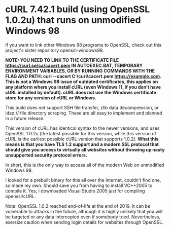# cURL 7.42.1 build (using OpenSSL 1.0.2u) that runs on unmodified Windows 98

If you want to link other Windows 98 programs to OpenSSL, check out this project's sister repository openssl-windows98.

**NOTE: YOU NEED TO LINK TO THE CERTIFICATE FILE https://curl.se/ca/cacert.pem IN AUTOEXEC.BAT, TEMPORARY ENVIRONMENT VARIABLES, OR BY RUNNING COMMANDS WITH THE FLAG AND PATH: curl --cacert C:\curl\cacert.pem https://example.com.
This is not a Windows 98 issue of outdated certificates, this applies on any platform where you install cURL (even Windows 11, if you don't have cURL installed by default). cURL does not use the Windows certificate store
for any version of cURL or Windows.**

This build does not support SSH file transfer, zlib data decompression, or ldap:// file directory scraping. These are all easy to implement and planned in a future release.

This version of cURL has identical syntax to the newer versions, and uses OpenSSL 1.0.2u (the latest possible for this version, while this version of cURL
is the earliest possible cURL version that supports 1.0.2). **What this means is that you have TLS 1.2 support and a modern SSL protocol that should give
you access to virtually all websites without throwing up nasty unsupported security protocol errors.**

In short, this is the only way to access all of the modern Web on unmodified Windows 98.

I looked for a prebuilt binary for this all over the internet, couldn't find one, so made my own. Should save you from having to install VC++2005 to compile it. Yes, I downloaded Visual Studio 2005 just for compiling openssl/cURL.

Note: OpenSSL 1.0.2 reached end-of-life at the end of 2019. It can be vulnerable to attacks in the future, although it is highly unlikely that you will be
targeted or any data intercepted even if somebody tried. Nevertheless, exersize caution when sending login details for websites through OpenSSL.
